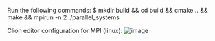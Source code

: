 Run the following commands:
$ mkdir build && cd build && cmake .. && make && mpirun -n 2 ./parallel_systems

Clion editor configuration for MPI (linux):
![image](https://user-images.githubusercontent.com/51324239/188848801-9861b1e1-24ec-486d-a8ae-3c19d819cfab.png)

